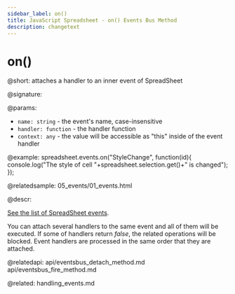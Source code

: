 ```yaml
---
sidebar_label: on()
title: JavaScript Spreadsheet - on() Events Bus Method
description: changetext
---
```


# on()

@short: attaches a handler to an inner event of SpreadSheet

@signature:

@params:
- `name: string` - the event's name, case-insensitive
- `handler: function` - the handler function
- `context: any` - the value will be accessible as "this" inside of the event handler

@example:
spreadsheet.events.on("StyleChange", function(id){
  console.log("The style of cell "+spreadsheet.selection.get()+" is changed");
});

@relatedsample:
05_events/01_events.html

@descr:

[See the list of SpreadSheet events](api/refs/spreadsheet_events.md).

You can attach several handlers to the same event and all of them will be executed. If some of handlers return *false*, the related operations will be blocked. Event handlers are processed in the same order that they are attached.

@relatedapi:
api/eventsbus_detach_method.md
api/eventsbus_fire_method.md

@related:
handling_events.md
